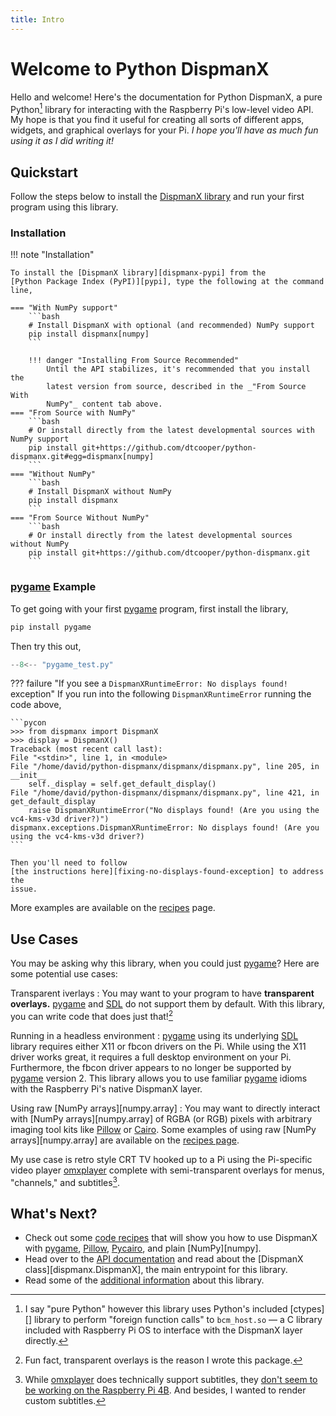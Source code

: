 ```yaml
---
title: Intro
---
```


# Welcome to Python DispmanX

Hello and welcome! Here's the documentation for Python DispmanX, a pure
Python[^1] library for interacting with the Raspberry Pi's low-level video API.
My hope is that you find it useful for creating all sorts of different apps,
widgets, and graphical overlays for your Pi. _I hope you'll have as much fun
using it as I did writing it!_

<!-- I guess the API is stable now?
!!! warning "A Word of Caution"
    Currently, **Python DispmanX is under development**.

    While the API has _mostly_ stabilized, it's recommended that you install the
    latest version from source, described below in the [installation][installation]
    section.

    This documentation may not reflect the latest changes, or may include changes
    that are not yet available on [PyPI]. _Beware!_
-->

## Quickstart

Follow the steps below to install the [DispmanX library][dispmanx-pypi] and run
your first program using this library.

### Installation

!!! note "Installation"

    To install the [DispmanX library][dispmanx-pypi] from the
    [Python Package Index (PyPI)][pypi], type the following at the command line,

    === "With NumPy support"
        ```bash
        # Install DispmanX with optional (and recommended) NumPy support
        pip install dispmanx[numpy]
        ```

        !!! danger "Installing From Source Recommended"
            Until the API stabilizes, it's recommended that you install the
            latest version from source, described in the _"From Source With
            NumPy"_ content tab above.
    === "From Source with NumPy"
        ```bash
        # Or install directly from the latest developmental sources with NumPy support
        pip install git+https://github.com/dtcooper/python-dispmanx.git#egg=dispmanx[numpy]
        ```
    === "Without NumPy"
        ```bash
        # Install DispmanX without NumPy
        pip install dispmanx
        ```
    === "From Source Without NumPy"
        ```bash
        # Or install directly from the latest developmental sources without NumPy
        pip install git+https://github.com/dtcooper/python-dispmanx.git
        ```

### [pygame] Example

To get going with your first [pygame] program, first install the library,

```bash
pip install pygame
```

Then try this out,

```python title="pygame_test.py"
--8<-- "pygame_test.py"
```

??? failure "If you see a `DispmanXRuntimeError: No displays found!` exception"
    If you run into the following  `DispmanXRuntimeError` running the code
    above,

    ```pycon
    >>> from dispmanx import DispmanX
    >>> display = DispmanX()
    Traceback (most recent call last):
    File "<stdin>", line 1, in <module>
    File "/home/david/python-dispmanx/dispmanx/dispmanx.py", line 205, in __init__
        self._display = self.get_default_display()
    File "/home/david/python-dispmanx/dispmanx/dispmanx.py", line 421, in get_default_display
        raise DispmanXRuntimeError("No displays found! (Are you using the vc4-kms-v3d driver?)")
    dispmanx.exceptions.DispmanXRuntimeError: No displays found! (Are you using the vc4-kms-v3d driver?)
    ```

    Then you'll need to follow
    [the instructions here][fixing-no-displays-found-exception] to address the
    issue.


More examples are available on the [recipes](recipes.md) page.

## Use Cases

You may be asking why this library, when you could just [pygame]? Here are some
potential use cases:

Transparent iverlays
:   You may want to your program to have **transparent overlays.** [pygame] and
    [SDL] do not support them by default. With this library, you can write code
    that does just that![^2]

Running in a headless environment
:   [pygame] using its underlying [SDL] library requires either X11 or fbcon
    drivers on the Pi. While using the X11 driver works great, it requires a
    full desktop environment on your Pi. Furthermore, the fbcon driver appears
    to no longer be supported by [pygame] version 2. This library allows you to
    use familiar [pygame] idioms with the Raspberry Pi's native DispmanX layer.

Using raw [NumPy arrays][numpy.array]
:   You may want to directly interact with [NumPy arrays][numpy.array] of RGBA
    (or RGB) pixels with arbitrary imaging tool kits like [Pillow] or
    [Cairo][pycairo]. Some examples of using raw [NumPy arrays][numpy.array] are
    available on the [recipes page](recipes.md).

My use case is retro style CRT TV hooked up to a Pi using the Pi-specific video
player [omxplayer][omxplayer] complete with semi-transparent overlays for
menus, "channels," and subtitles[^3].

## What's Next?

* Check out some [code recipes](recipes.md) that will show you how to use
    DispmanX with [pygame], [Pillow], [Pycairo], and plain [NumPy][numpy].
* Head over to the [API documentation](api.md) and read about the
    [DispmanX class][dispmanx.DispmanX], the main entrypoint for this library.
* Read some of the [additional information](more-info.md) about this library.

[^1]: I say "pure Python" however this library uses Python's included [ctypes][]
    library to perform "foreign function calls" to `bcm_host.so` &mdash; a C
    library included with Raspberry Pi OS to interface with the DispmanX layer
    directly.
[^2]: Fun fact, transparent overlays is the reason I wrote this package.
[^3]: While [omxplayer] does technically support subtitles, they
    [don't seem to be working on the Raspberry Pi 4B][omxplayer-subtitles-bug].
    And besides, I wanted to render custom subtitles.


[dispmanx-pypi]: https://pypi.org/project/dispmanx/
[omxplayer-subtitles-bug]: https://github.com/popcornmix/omxplayer/issues/736
[omxplayer]: https://github.com/popcornmix/omxplayer
[pi-os]: https://www.raspberrypi.com/software/
[pillow]: https://pillow.readthedocs.io/
[pip]: https://pip.pypa.io/
[pycairo]: https://pycairo.readthedocs.io/
[pygame]: https://www.pygame.org/docs/
[pypi]: https://pypi.org/
[sdl]: https://www.libsdl.org/
